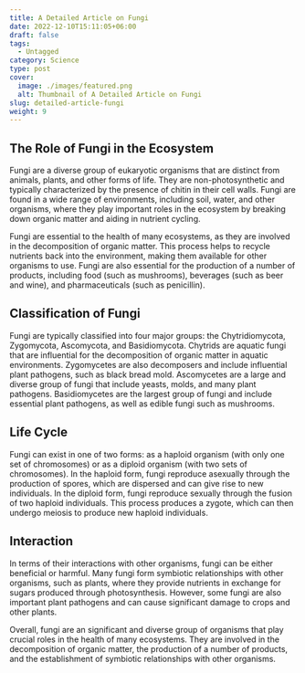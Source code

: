 ```yaml
---
title: A Detailed Article on Fungi
date: 2022-12-10T15:11:05+06:00
draft: false
tags:
  - Untagged
category: Science
type: post
cover:
  image: ./images/featured.png
  alt: Thumbnail of A Detailed Article on Fungi
slug: detailed-article-fungi
weight: 9
---
```




## The Role of Fungi in the Ecosystem

Fungi are a diverse group of eukaryotic organisms that are distinct from animals, plants, and other forms of life. They are non-photosynthetic and typically characterized by the presence of chitin in their cell walls. Fungi are found in a wide range of environments, including soil, water, and other organisms, where they play important roles in the ecosystem by breaking down organic matter and aiding in nutrient cycling.

Fungi are essential to the health of many ecosystems, as they are involved in the decomposition of organic matter. This process helps to recycle nutrients back into the environment, making them available for other organisms to use. Fungi are also essential for the production of a number of products, including food (such as mushrooms), beverages (such as beer and wine), and pharmaceuticals (such as penicillin).

## Classification of Fungi

Fungi are typically classified into four major groups: the Chytridiomycota, Zygomycota, Ascomycota, and Basidiomycota. Chytrids are aquatic fungi that are influential for the decomposition of organic matter in aquatic environments. Zygomycetes are also decomposers and include influential plant pathogens, such as black bread mold. Ascomycetes are a large and diverse group of fungi that include yeasts, molds, and many plant pathogens. Basidiomycetes are the largest group of fungi and include essential plant pathogens, as well as edible fungi such as mushrooms.

## Life Cycle


Fungi can exist in one of two forms: as a haploid organism (with only one set of chromosomes) or as a diploid organism (with two sets of chromosomes). In the haploid form, fungi reproduce asexually through the production of spores, which are dispersed and can give rise to new individuals. In the diploid form, fungi reproduce sexually through the fusion of two haploid individuals. This process produces a zygote, which can then undergo meiosis to produce new haploid individuals.

## Interaction


In terms of their interactions with other organisms, fungi can be either beneficial or harmful. Many fungi form symbiotic relationships with other organisms, such as plants, where they provide nutrients in exchange for sugars produced through photosynthesis. However, some fungi are also important plant pathogens and can cause significant damage to crops and other plants.

Overall, fungi are an significant and diverse group of organisms that play crucial roles in the health of many ecosystems. They are involved in the decomposition of organic matter, the production of a number of products, and the establishment of symbiotic relationships with other organisms.


